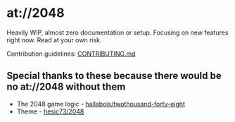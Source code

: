 # at://2048

Heavily WIP, almost zero documentation or setup. Focusing on new features right now.
Read at your own risk.

Contribution guidelines: [CONTRIBUTING.md](CONTRIBUTING.md)

## Special thanks to these because there would be no at://2048 without them

* The 2048 game logic - [hallabois/twothousand-forty-eight](https://github.com/hallabois/twothousand-forty-eight)
* Theme - [hesic73/2048](https://github.com/hesic73/2048)
